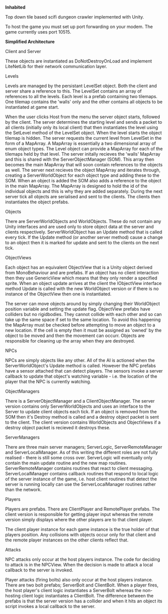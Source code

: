 **Inhabited**

Top down tile based scifi dungeon crawler implemented with Unity.

To host the game you must set up port forwarding on your modem. The game currently uses port 10515.

**Simplified Architecture**

Client and Server

These objects are instantiated as DoNotDestroyOnLoad and implement LiteNetLib for their network communication layer.

Levels

Levels are managed by the persistant LevelSet object. Both the client and server share a reference to this. The LevelSet contains an array of references to all the levels.  Each level is a prefab containing two tilemaps. One tilemap contains the 'walls' only and the other contains all objects to be instantiated at game start.

When the user clicks Host from the menu the server object starts, followed by the client. The server determines the starting level and sends a packet to all clients (initially only its local client) that then instantiates the level using the SetLevel method of the LevelSet object. When the level starts the object tilemap is hidden. The server requests the current level from LevelSet in the form of a MapArray. A MapArray is essentially a two dimensional array of enum object types. The Level object can provide a MapArray for each of the tilemaps held by that level. The server initally recieves the 'walls' MapArray and this is shared with the ServerObjectManager (SOM). This array then becomes the main MapArray that will soon contain references to the objects as well. The server next recieves the object MapArray and iterates through, creating a ServerWorldObject for each object type and adding these to the SOM. When an object is added the SOM also adds a reference to the object in the main MapArray. The MapArray is designed to hold the id of the individual objects and this is why they are added separately. During the next server tick all objects are serialised and sent to the clients. The clients then instantiates the object prefabs.

Objects

There are ServerWorldObjects and WorldObjects. These do not contain any Unity interfaces and are used only to store object data at the server and clients respectively. ServerWorldObject has an Update method that is called every tick. If the Update method (or another server method) cause a change to an object then it is marked for update and sent to the clients on the next tick.

ObjectViews

Each object has an equivalent ObjectView that is a Unity object derived from MonoBehaviour and are prefabs. If an object has no client interaction then they use GenericView which means that they only render a specified sprite. When an object update arrives at the client the IObjectView interface method Update is called with the new WorldObject version or if there is no instance of the ObjectView then one is instantiated.

The server can move objects around by simply changing their WorldObject position variable and setting the update flag. ObjectView prefabs have colliders but no rigidbodies. They cannot collide with each other and so can take up the same space if set to the same location. To avoid this happening the MapArray must be checked before attempting to move an object to a new location. If the cell is empty then it must be assigned as 'owned' by the object to be moved and then the movement can occurr. Objects are responsible for cleaning up the array when they are destroyed.

NPCs

NPCs are simply objects like any other. All of the AI is actioned when the ServerWorldObject's Update method is called. However the NPC prefabs have a sensor attached that can detect players. The sensors invoke a server callback to update that object's watching variable - i.e. the location of the player that the NPC is currently watching.

ObjectManagers

There is a ServerObjectManager and a ClientObjectManager. The server version contains only ServerWorldObjects and uses an interface to the Server to update client objects each tick. If an object is removed from the SOM then it's Destroy method is called and a destroy object packet is sent to the client. The client version contains WorldObjects and ObjectViews if a destroy object packet is recieved it destroys these.

ServerManagers

There are three main server managers; ServerLogic, ServerRemoteManager and ServerLocalManager. As of this writing the different roles are not fully realised - there is still some cross over. ServerLogic will eventually only contain the main update routine and the new map routines. ServerRemoteManager contains routines that react to client messaging. ServerLocalManager contains callback routines that respond to local logic of the server instance of the game, i.e. host client routines that detect the server is running locally can use the ServerLocalManager routines rather than the network.

Players

Players are prefabs. There are ClientPlayer and RemotePlayer prefabs. The client version is responsible for getting player input whereas the remote version simply displays where the other players are to that client player. 

The client player instance for each game instance is the true holder of that players position. Any collisions with objects occur only for that client and the remote player instances on the other clients reflect that.

Attacks

NPC attacks only occur at the host players instance. The code for deciding to attack is in the NPCView. When the decision is made to attack a local callback to the server is invoked.

Player attacks (firing bolts) also only occur at the host players instance. There are two bolt prefabs; ServerBolt and ClientBolt. When a player fires, the host player's client logic instantiates a ServerBolt whereas the non-hosting client logic instantiates a ClientBolt. The difference between the prefabs is that the server version has a collider and when it hits an object its script invokes a local callback to the server.









